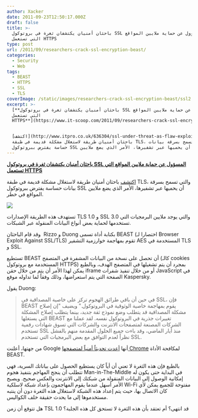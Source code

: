 ```yaml
---
author: Xacker
date: 2011-09-23T12:50:17.000Z
draft: false
title: >-
  باحثان أمنيان يكتشفان ثغرة في بروتوكول SSL المسؤول عن حماية ملايين المواقع
  التي تستعمل HTTPS
type: post
url: /2011/09/researchers-crack-ssl-encryption-beast/
categories:
  - Security
  - Web
tags:
  - BEAST
  - HTTPS
  - SSL
  - TLS
coverImage: /static/images/researchers-crack-ssl-encryption-beast/ssl2.png
excerpt: >-
  [**باحثان أمنيان يكتشفان ثغرة في بروتوكول SSL المسؤول عن حماية ملايين المواقع
  التي تستعمل
  HTTPS**](https://www.it-scoop.com/2011/09/researchers-crack-ssl-encryption-beast/)


  [اكتشف](http://www.itpro.co.uk/636304/ssl-under-threat-as-flaw-exploited)
  باحثان أمنيان طريقة لاستغلال مشكلة قديمة في طبقة TLS، والتي تسمح بسرقة بيانات
  حساسة يفترض ببروتوكول SSL أن يحميها عبر تشفيرها، الأمر الذي يضع ملايين
---
```

[**باحثان أمنيان يكتشفان ثغرة في بروتوكول SSL المسؤول عن حماية ملايين المواقع التي تستعمل HTTPS**](https://www.it-scoop.com/2011/09/researchers-crack-ssl-encryption-beast/)

[اكتشف](http://www.itpro.co.uk/636304/ssl-under-threat-as-flaw-exploited) باحثان أمنيان طريقة لاستغلال مشكلة قديمة في طبقة TLS، والتي تسمح بسرقة بيانات حساسة يفترض ببروتوكول SSL أن يحميها عبر تشفيرها، الأمر الذي يضع ملايين المواقع في خطر.

![](/static/images/researchers-crack-ssl-encryption-beast/ssl2.png)

تستهدف هذه الطريقة الإصدارات TLS 1.0 و SSL 3.0 والتي يوجد ملايين البرمجيات التي تستخدمها لحماية بعض أنواع البيانات المنقولة عبر الشبكات.

وقد قام الباحثان  Rizzo و Duong بكتابة أداة تسمى BEAST (اختصارا لـ Browser Exploit Against SSL/TLS) تقوم بمهاجمة خوارزمية التشفير AES المستخدمة في TLS و SSL.

تستطيع BEAST أن تحصل على نسخة من البيانات المشفرة في المتصفح (كالـ cookies المستخدمة مع بروتوكول HTTPS) بمجرد أن يتم تشغيلها في المتصفح الهدف، وبالطبع يمكن لهذا الأمر أن يتم من خلال حقن iframe أو من خلال تنفيذ شفرات JavaScript في الصفحة التي يتم استعراضها، وذلك وفقاً لما تداوله موقع Kaspersky.

يقول Duong:

> في حين أن باقي طرائق الهجوم تركز على خاصية المصداقية في SSL، فإن BEAST يقوم بمهاجمة خاصية الوثوقية في البروتوكول." ويضيف "إن إصلاح مشكلة المصداقية قد يتطلب وضع نموذج ثقة جديد، بينما يتطلب إصلاح المشكلة التي يستغلها BEAST تغييرات جذرية في البروتوكول نفسه. لقد عملنا مع الشركات المصنعة لمتصفحات الانترنت والشركات التي تسوق شهادات رقمية تستخدم SSL منذ أيار الماضي، وقد باءت جميع الحلول المقدمة منهم بالفشل نظراً لعدم التوافق مع بعض البرمجيات التي تستخدم SSL.

من جهتها، أعلنت Google أنها [أعدت تحديثاً أمنياً لمتصفحها Chrome](http://www.theregister.co.uk/2011/09/21/google_chrome_patch_for_beast/) لمكافحة الأداة BEAST.

بالطبع فإن هذه الثغرة لا تعني أن أياً كان يستطيع الحصول على بياناتك السرية، فهي تتطلب أن ينجح المهاجم بتنفيذ هجوم Man-in-The-Middle في البداية حتى يكون له إمكانية الوصول إلى البيانات المنقولة من شبكتك إلى الانترنت والعكس صحيح. ويصبح الأمر أسهل عندما يقوم المهاجمون بإعداد شبكة لاسلكية Wi-Fi مفتوحة للجميع يمكن لأي كان الاتصال بها، حيث يتم إعداد هذه الشبكة لاستغلال هذه الثغرة دون أن ينتبه مستخدموها إلى ما يحدث حقيقة خلف الكواليس.

هل تتوقع أن زمن TSL 1.0 قد انتهى؟ أم تعتقد بأن هذه الثغرة لا تستحق كل هذه الجلبة؟
